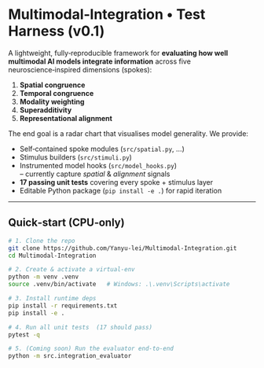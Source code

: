 # Multimodal‑Integration • Test Harness (v0.1)

A lightweight, fully‑reproducible framework for **evaluating how well
multimodal AI models integrate information** across five neuroscience‑inspired
dimensions (spokes):

1. **Spatial congruence**
2. **Temporal congruence**
3. **Modality weighting**
4. **Superadditivity**
5. **Representational alignment**

The end goal is a radar chart that visualises model generality.  We provide:

* Self‑contained spoke modules (`src/spatial.py`, …)
* Stimulus builders (`src/stimuli.py`)
* Instrumented model hooks (`src/model_hooks.py`)  
  – currently capture *spatial* & *alignment* signals
* **17 passing unit tests** covering every spoke + stimulus layer
* Editable Python package (`pip install -e .`) for rapid iteration

---

## Quick‑start (CPU‑only)

```bash
# 1. Clone the repo
git clone https://github.com/Yanyu-lei/Multimodal-Integration.git
cd Multimodal-Integration

# 2. Create & activate a virtual‑env
python -m venv .venv
source .venv/bin/activate   # Windows: .\.venv\Scripts\activate

# 3. Install runtime deps
pip install -r requirements.txt
pip install -e .

# 4. Run all unit tests  (17 should pass)
pytest -q

# 5. (Coming soon) Run the evaluator end‑to‑end
python -m src.integration_evaluator